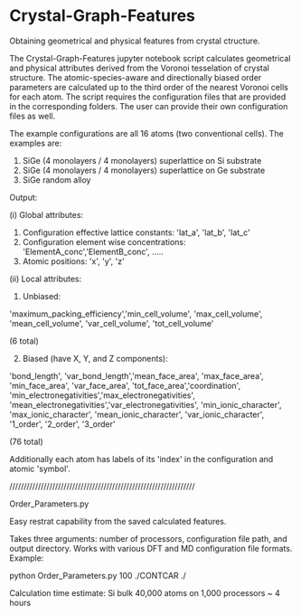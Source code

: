 # Crystal-Graph-Features
Obtaining geometrical and physical features from crystal ctructure.

The Crystal-Graph-Features jupyter notebook script calculates geometrical and physical attributes derived from the Voronoi tesselation of crystal structure. The atomic-species-aware and directionally biased order parameters are calculated up to the third order of the nearest Voronoi cells for each atom. The script requires the configuration files that are provided in the corresponding folders. The user can provide their own configuration files as well.

The example configurations are all 16 atoms (two conventional cells). The examples are:
1) SiGe (4 monolayers / 4 monolayers) superlattice on Si substrate
2) SiGe (4 monolayers / 4 monolayers) superlattice on Ge substrate
3) SiGe random alloy

Output:

(i) Global attributes:

  1) Configuration effective lattice constants:
  'lat_a', 'lat_b', 'lat_c'
  2) Configuration element wise concentrations:
  'ElementA_conc','ElementB_conc', .....
  3) Atomic positions:
  'x', 'y', 'z'  

(ii) Local attributes:

  1) Unbiased:
  
  'maximum_packing_efficiency','min_cell_volume', 'max_cell_volume',
  'mean_cell_volume', 'var_cell_volume', 'tot_cell_volume'
  
  (6 total)
  
  2) Biased (have X, Y, and Z components):
  
  'bond_length', 'var_bond_length','mean_face_area', 'max_face_area',
  'min_face_area', 'var_face_area', 'tot_face_area','coordination',
  'min_electronegativities','max_electronegativities',
  'mean_electronegativities','var_electronegativities',
  'min_ionic_character', 'max_ionic_character', 
  'mean_ionic_character', 'var_ionic_character',
  '1_order', '2_order', '3_order'
  
  (76 total)

Additionally each atom has labels of its 'index' in the configuration and atomic 'symbol'.


/////////////////////////////////////////////////////////////////

Order_Parameters.py

Easy restrat capability from the saved calculated features.

Takes three arguments: number of processors, configuration file path, and output directory. Works with various DFT and MD configuration file formats.
Example:

python Order_Parameters.py 100 ./CONTCAR ./


Calculation time estimate:
Si bulk 40,000 atoms on 1,000 processors ~ 4 hours

